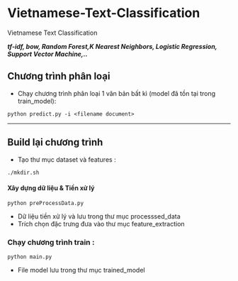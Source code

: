 # Vietnamese-Text-Classification
Vietnamese Text Classification

***tf-idf, bow, Random Forest,K Nearest Neighbors, Logistic Regression, Support Vector Machine,..***

## Chương trình phân loại 
- Chạy chương trình phân loại 1 văn bản bất kì (model đã tồn tại trong train_model): 
```
python predict.py -i <filename document>
```
------
## Build lại chương trình 

- Tạo thư mục dataset và features : 
```
./mkdir.sh
```
#### Xây dựng dữ liệu & Tiền xử lý
```
python preProcessData.py
```
- Dữ liệu tiền xử lý và lưu trong thư mục  processsed_data 
- Trích chọn đặc trưng đưa vào thư mục feature_extraction

### Chạy chương trình train : 
```
python main.py
```
- File model lưu trong thư mục trained_model
